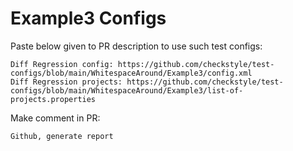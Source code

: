 # Example3 Configs
Paste below given to PR description to use such test configs:
```
Diff Regression config: https://github.com/checkstyle/test-configs/blob/main/WhitespaceAround/Example3/config.xml
Diff Regression projects: https://github.com/checkstyle/test-configs/blob/main/WhitespaceAround/Example3/list-of-projects.properties
```
Make comment in PR:
```
Github, generate report
```
